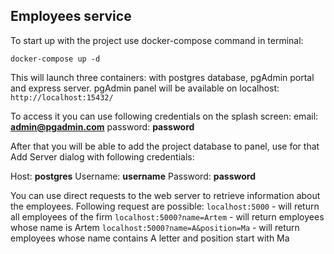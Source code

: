## Employees service

To start up with the project use docker-compose command in terminal:

`docker-compose up -d`

This will launch three containers: with postgres database, pgAdmin portal and express server.
pgAdmin panel will be available on localhost: 
`http://localhost:15432/`

To access it you can use following credentials on the splash screen:
email: **admin@pgadmin.com**
password: **password**

After that you will be able to add the project database to panel, use for that Add Server dialog with following credentials:

Host: **postgres**
Username: **username**
Password: **password**

You can use direct requests to the web server to retrieve information about the employees. Following request are possible: 
`localhost:5000` - will return all employees of the firm
`localhost:5000?name=Artem` - will return employees whose name is Artem
`localhost:5000?name=A&position=Ma` - will return employees whose name contains A letter and position start with Ma
